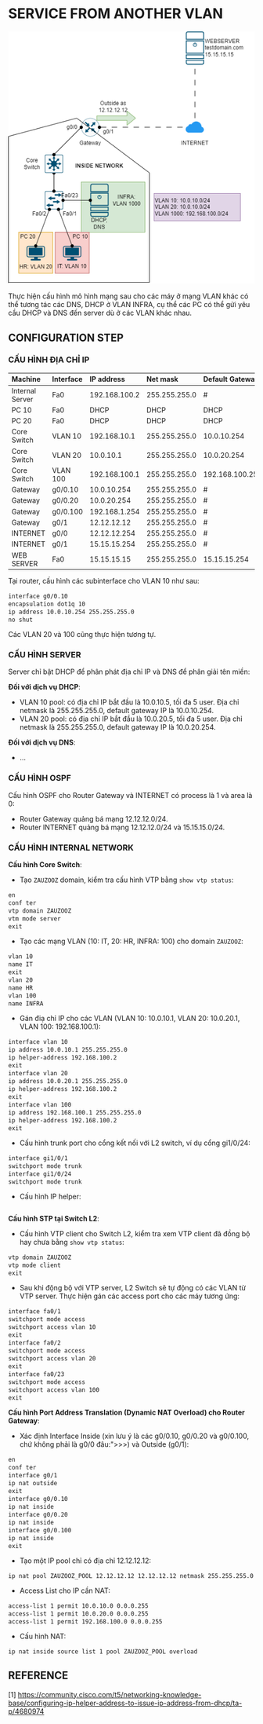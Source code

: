 # SERVICE FROM ANOTHER VLAN

![topology](./img/topology.png)

Thực hiện cấu hình mô hình mạng sau cho các máy ở mạng VLAN khác có thể tương tác các DNS, DHCP ở VLAN INFRA, cụ thể các PC có thể gửi yêu cầu DHCP và DNS đến server dù ở các VLAN khác nhau.

## CONFIGURATION STEP

### CẤU HÌNH ĐỊA CHỈ IP

|Machine|Interface|IP address|Net mask|Default Gateway|
|:------|:--------|:---------|:-------|:--------------|
|Internal Server|Fa0|192.168.100.2|255.255.255.0|#|
|PC 10|Fa0|DHCP|DHCP|DHCP|
|PC 20|Fa0|DHCP|DHCP|DHCP|
|Core Switch|VLAN 10|192.168.10.1|255.255.255.0|10.0.10.254|
|Core Switch|VLAN 20|10.0.10.1|255.255.255.0|10.0.20.254|
|Core Switch|VLAN 100|192.168.100.1|255.255.255.0|192.168.100.254|
|Gateway|g0/0.10|10.0.10.254|255.255.255.0|#|
|Gateway|g0/0.20|10.0.20.254|255.255.255.0|#|
|Gateway|g0/0.100|192.168.1.254|255.255.255.0|#|
|Gateway|g0/1|12.12.12.12|255.255.255.0|#|
|INTERNET|g0/0|12.12.12.254|255.255.255.0|#|
|INTERNET|g0/1|15.15.15.254|255.255.255.0|#|
|WEB SERVER|Fa0|15.15.15.15|255.255.255.0|15.15.15.254|

Tại router, cấu hình các subinterface cho VLAN 10 như sau:

```
interface g0/0.10
encapsulation dot1q 10
ip address 10.0.10.254 255.255.255.0
no shut
```

Các VLAN 20 và 100 cũng thực hiện tương tự.

### CẤU HÌNH SERVER

Server chỉ bật DHCP để phân phát địa chỉ IP và DNS để phân giải tên miền:

**Đối với dịch vụ DHCP**:

- VLAN 10 pool: có địa chỉ IP bắt đầu là 10.0.10.5, tối đa 5 user. Địa chỉ netmask là 255.255.255.0, default gateway IP là 10.0.10.254.
- VLAN 20 pool: có địa chỉ IP bắt đầu là 10.0.20.5, tối đa 5 user. Địa chỉ netmask là 255.255.255.0, default gateway IP là 10.0.20.254.

**Đối với dịch vụ DNS**:

- ...

### CẤU HÌNH OSPF

Cấu hình OSPF cho Router Gateway và INTERNET có process là 1 và area là 0:

- Router Gateway quảng bá mạng 12.12.12.0/24.
- Router INTERNET quảng bá mạng 12.12.12.0/24 và 15.15.15.0/24.

### CẤU HÌNH INTERNAL NETWORK

**Cấu hình Core Switch**:

- Tạo `ZAUZOOZ` domain, kiểm tra cấu hình VTP bằng `show vtp status`:

```
en
conf ter
vtp domain ZAUZOOZ
vtm mode server
exit
```

- Tạo các mạng VLAN (10: IT, 20: HR, INFRA: 100) cho domain `ZAUZOOZ`:

```
vlan 10
name IT
exit
vlan 20
name HR
vlan 100
name INFRA
```

- Gán điạ chỉ IP cho các VLAN (VLAN 10: 10.0.10.1, VLAN 20: 10.0.20.1, VLAN 100: 192.168.100.1):

```
interface vlan 10
ip address 10.0.10.1 255.255.255.0
ip helper-address 192.168.100.2
exit
interface vlan 20
ip address 10.0.20.1 255.255.255.0
ip helper-address 192.168.100.2
exit
interface vlan 100
ip address 192.168.100.1 255.255.255.0
ip helper-address 192.168.100.2
exit
```

- Cấu hình trunk port cho cổng kết nối với L2 switch, ví dụ cổng gi1/0/24:

```
interface gi1/0/1
switchport mode trunk
interface gi1/0/24
switchport mode trunk
```

- Cấu hình IP helper:

```

```

**Cấu hình STP tại Switch L2**:

- Cấu hình VTP client cho Switch L2, kiểm tra xem VTP client đã đồng bộ hay chưa bằng `show vtp status`:

```
vtp domain ZAUZOOZ
vtp mode client
exit
```

- Sau khi động bộ với VTP server, L2 Switch sẽ tự động có các VLAN từ VTP server. Thực hiện gán các access port cho các máy tương ứng:

```
interface fa0/1
switchport mode access
switchport access vlan 10
exit
interface fa0/2
switchport mode access
switchport access vlan 20
exit
interface fa0/23
switchport mode access
switchport access vlan 100
exit
```

**Cấu hình Port Address Translation (Dynamic NAT Overload) cho Router Gateway**:

- Xác định Interface Inside (xin lưu ý là các g0/0.10, g0/0.20 và g0/0.100, chứ không phải là g0/0 đâu:">>>) và Outside (g0/1):

```
en
conf ter
interface g0/1
ip nat outside
exit
interface g0/0.10
ip nat inside
interface g0/0.20
ip nat inside
interface g0/0.100
ip nat inside
exit
```

- Tạo một IP pool chỉ có địa chỉ 12.12.12.12:

```
ip nat pool ZAUZOOZ_POOL 12.12.12.12 12.12.12.12 netmask 255.255.255.0
```

- Access List cho IP cần NAT:

```
access-list 1 permit 10.0.10.0 0.0.0.255
access-list 1 permit 10.0.20.0 0.0.0.255
access-list 1 permit 192.168.100.0 0.0.0.255
```

- Cấu hình NAT:

```
ip nat inside source list 1 pool ZAUZOOZ_POOL overload
```

## REFERENCE

[1] <https://community.cisco.com/t5/networking-knowledge-base/configuring-ip-helper-address-to-issue-ip-address-from-dhcp/ta-p/4680974>
